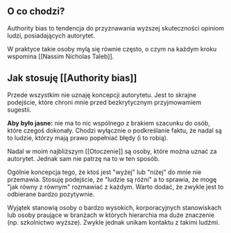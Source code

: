 ## O co chodzi?
Authority bias to tendencja do przyznawania wyższej skuteczności opiniom ludzi, posiadających autorytet.

W praktyce takie osoby mylą się równie często, o czym na każdym kroku wspomina [[Nassim Nicholas Taleb]].

## Jak stosuję [[Authority bias]]
Przede wszystkim nie uznaję koncepcji autorytetu. Jest to skrajne podejście, które chroni mnie przed bezkrytycznym przyjmowamiem sugestii.

**Aby było jasne:** nie ma to nic wspólnego z brakiem szacunku do osób, które czegoś dokonały. Chodzi wyłącznie o podkreślanie faktu, że nadal są to ludzie, którzy mają prawo popełniać błędy (i to robią).

Nadal w moim najbliższym [[Otoczenie]] są osoby, które można uznać za autorytet. Jednak sam nie patrzę na to w ten sposób.

Ogólnie koncepcja tego, że ktoś jest "wyżej" lub "niżej" do mnie nie przemawia. Stosuję podejście, że "ludzie są różni" a to sprawia, że mogę "jak równy z równym" rozmawiać z każdym. Warto dodać, że zwykle jest to odbierane bardzo pozytywnie. 

Wyjątek stanowią osoby o bardzo wysokich, korporacyjnych stanowiskach lub osoby praujące w branżach w których hierarchia ma duże znaczenie (np. szkolnictwo wyższe). Zwykle jednak unikam kontaktu z takimi ludźmi.